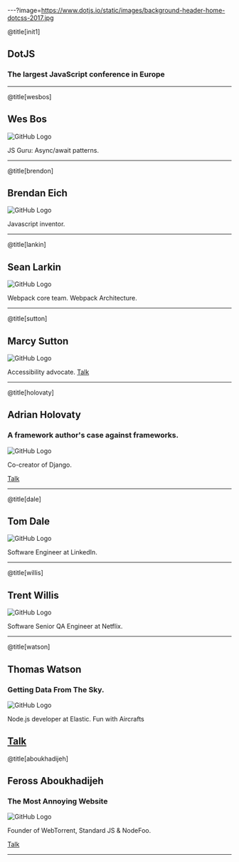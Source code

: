 ---?image=https://www.dotjs.io/static/images/background-header-home-dotcss-2017.jpg

@title[init1]

## DotJS
### The largest JavaScript conference in Europe


---

@title[wesbos]

## Wes Bos

![GitHub Logo](https://s3-eu-central-1.amazonaws.com/static-dotconferences-com/speakers_images/wes-bos.png)

JS Guru: Async/await patterns.

---

@title[brendon]

## Brendan Eich

![GitHub Logo](https://s3-eu-central-1.amazonaws.com/static-dotconferences-com/speakers_images/brendan-eich.png)

Javascript inventor.

---

@title[lankin]

## Sean Larkin

![GitHub Logo](https://s3-eu-central-1.amazonaws.com/static-dotconferences-com/speakers_images/sean-larkin.png)

Webpack core team. Webpack Architecture.

---

@title[sutton]

## Marcy Sutton

![GitHub Logo](https://s3-eu-central-1.amazonaws.com/static-dotconferences-com/speakers_images/marcy-sutton.png)

Accessibility advocate. [Talk](https://www.dotconferences.com/2017/12/marcy-sutton-enabling-users-in-client-rendered-applications) 


---

@title[holovaty]

## Adrian Holovaty
### A framework author's case against frameworks.

![GitHub Logo](https://s3-eu-central-1.amazonaws.com/static-dotconferences-com/speakers_images/adrian-holovaty.png)

Co-creator of Django.

[Talk](https://www.dotconferences.com/2017/12/adrian-holovaty-a-framework-author-case-against-frameworks)

---

@title[dale]

## Tom Dale

![GitHub Logo](https://s3-eu-central-1.amazonaws.com/static-dotconferences-com/speakers_images/tom-dale.png)

Software Engineer at LinkedIn.

---

@title[willis]

## Trent Willis

![GitHub Logo](https://s3-eu-central-1.amazonaws.com/static-dotconferences-com/speakers_images/trent-willis.png)

Software Senior QA Engineer at Netflix.

---

@title[watson]

## Thomas Watson
### Getting Data From The Sky.

![GitHub Logo](https://s3-eu-central-1.amazonaws.com/static-dotconferences-com/speakers_images/thomas-watson.png)

Node.js developer at Elastic. Fun with Aircrafts

[Talk](https://www.dotconferences.com/2017/12/feross-aboukhadijeh-the-most-annoying-website) 
---

@title[aboukhadijeh]

## Feross Aboukhadijeh
### The Most Annoying Website

![GitHub Logo](https://s3-eu-central-1.amazonaws.com/static-dotconferences-com/speakers_images/feross-aboukhadijeh.png)

Founder of WebTorrent, Standard JS & NodeFoo.

[Talk](https://www.dotconferences.com/2017/12/feross-aboukhadijeh-the-most-annoying-website) 

---

